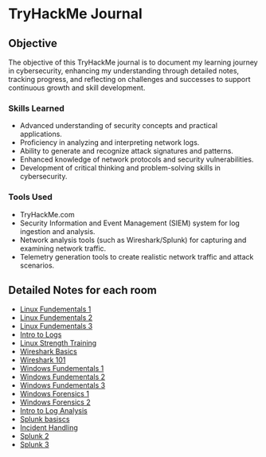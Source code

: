 # TryHackMe Journal

## Objective

The objective of this TryHackMe journal is to document my learning journey in cybersecurity, enhancing my understanding through detailed notes, tracking progress, and reflecting on challenges and successes to support continuous growth and skill development.

### Skills Learned

- Advanced understanding of security concepts and practical applications.
- Proficiency in analyzing and interpreting network logs.
- Ability to generate and recognize attack signatures and patterns.
- Enhanced knowledge of network protocols and security vulnerabilities.
- Development of critical thinking and problem-solving skills in cybersecurity.

### Tools Used

- TryHackMe.com
- Security Information and Event Management (SIEM) system for log ingestion and analysis.
- Network analysis tools (such as Wireshark/Splunk) for capturing and examining network traffic.
- Telemetry generation tools to create realistic network traffic and attack scenarios.

## Detailed Notes for each room
- <a href="https://github.com/Mhermann716/SQL-Querys">Linux Fundementals 1</a>
- <a href="https://github.com/Mhermann716/SQL-Querys">Linux Fundementals 2</a>
- <a href="https://github.com/Mhermann716/SQL-Querys">Linux Fundementals 3</a>
- <a href="https://github.com/Mhermann716/SQL-Querys">Intro to Logs</a>
- <a href="https://github.com/Mhermann716/SQL-Querys">Linux Strength Training</a>
- <a href="https://github.com/Mhermann716/SQL-Querys">Wireshark Basics</a>
- <a href="https://github.com/Mhermann716/SQL-Querys">Wireshark 101</a>
- <a href="https://github.com/Mhermann716/SQL-Querys">Windows Fundementals 1</a>
- <a href="https://github.com/Mhermann716/SQL-Querys">Windows Fundementals 2</a>
- <a href="https://github.com/Mhermann716/SQL-Querys">Windows Fundementals 3</a>
- <a href="https://github.com/Mhermann716/SQL-Querys">Windows Forensics 1</a>
- <a href="https://github.com/Mhermann716/SQL-Querys">Windows Forensics 2</a>
- <a href="https://github.com/Mhermann716/SQL-Querys">Intro to Log Analysis</a>
- <a href="https://github.com/Mhermann716/SQL-Querys">Splunk basiscs</a>
- <a href="https://github.com/Mhermann716/SQL-Querys">Incident Handling</a>
- <a href="https://github.com/Mhermann716/SQL-Querys">Splunk 2</a>
- <a href="https://github.com/Mhermann716/SQL-Querys">Splunk 3</a>
  
